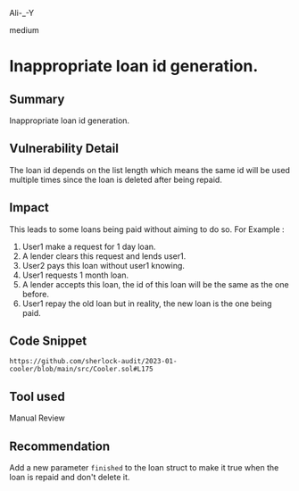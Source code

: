Ali-_-Y

medium

# Inappropriate loan id generation.

## Summary
Inappropriate loan id generation.
## Vulnerability Detail
The loan id depends on the list length which means the same id will be used multiple times since the loan is deleted after being repaid.
## Impact
This leads to some loans being paid without aiming to do so.
For Example :
1. User1 make a request for 1 day loan.
2. A lender clears this request and lends user1.
3. User2 pays this loan without user1 knowing.
4. User1 requests 1 month loan.
5. A lender accepts this loan, the id of this loan will be the same as the one before.
6. User1 repay the old loan but in reality, the new loan is the one being paid. 
## Code Snippet
```solidity
https://github.com/sherlock-audit/2023-01-cooler/blob/main/src/Cooler.sol#L175
```
## Tool used
Manual Review
## Recommendation
Add a new parameter `finished` to the loan struct to make it true when the loan is repaid and don't delete it. 